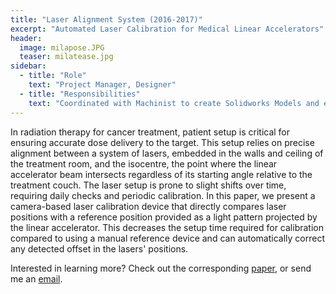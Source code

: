 ```yaml
---
title: "Laser Alignment System (2016-2017)"
excerpt: "Automated Laser Calibration for Medical Linear Accelerators"
header:
  image: milapose.JPG
  teaser: milatease.jpg
sidebar:
  - title: "Role"
    text: "Project Manager, Designer"
  - title: "Responsibilities"
    text: "Coordinated with Machinist to create Solidworks Models and execute production. Kept project deadlines and presented final product to supervisors."
---
```


In radiation therapy for cancer treatment, patient setup is critical  for ensuring accurate dose delivery to the target. This setup relies on precise alignment between a system of lasers, embedded in the walls and ceiling of the treatment room, and the isocentre, the point where the linear accelerator beam intersects regardless of its starting angle relative to the treatment couch. The laser setup is prone to slight shifts  over time, requiring daily checks and periodic calibration. In this paper, we present a camera-based laser calibration device that directly compares laser positions with a reference position provided as a light pattern projected by the linear accelerator. This decreases the setup time required for calibration compared to using a manual reference device and can automatically correct any detected offset in the lasers' positions.

Interested in learning more? Check out the corresponding [paper](https://doi.org/10.1109/ICSENS.2016.7808541), or send me an [email](mailto:josha@joshaho.com).